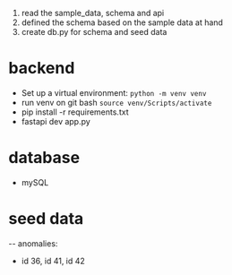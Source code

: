 1. read the sample_data, schema and api
2. defined the schema based on the sample data at hand
3. create db.py for schema and seed data

# backend
- Set up a virtual environment: `python -m venv venv`
- run venv on git bash `source venv/Scripts/activate`
- pip install -r requirements.txt
- fastapi dev app.py

# database
- mySQL

# seed data
-- anomalies:
- id 36, id 41, id 42